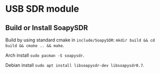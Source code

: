 # USB SDR module

## Build or Install SoapySDR
Build by using standard cmake in `include/SoapySDR`:
`mkdir build && cd build && cmake .. && make`.

Arch install 
`sudo pacman -S soapysdr`.

Debian install
`sudo apt install libsoapysdr-dev libsoapysdr0.7`.
